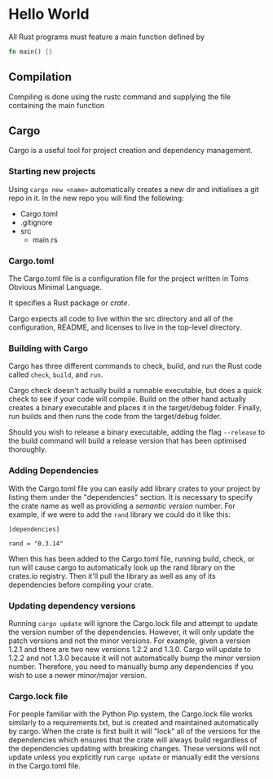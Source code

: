 # Hello World

All Rust programs must feature a main function defined by

```rust
fn main() {}
```

## Compilation

Compiling is done using the rustc command and supplying the file containing the
main function

## Cargo

Cargo is a useful tool for project creation and dependency management.

### Starting new projects

Using `cargo new <name>` automatically creates a new dir and
initialises a git repo in it. In the new repo you will find the following:

* Cargo.toml
* .gitignore
* src
    - main.rs

### Cargo.toml

The Cargo.toml file is a configuration file for the project written in Toms
Obvious Minimal Language.

It specifies a Rust package or _crate_.

Cargo expects all code to live within the src directory and all of the
configuration, README, and licenses to live in the top-level directory.

### Building with Cargo

Cargo has three different commands to check, build, and run the Rust code
called `check`, `build`, and `run`.

Cargo check doesn't actually build a runnable executable, but does a quick
check to see if your code will compile. Build on the other hand actually
creates a binary executable and places it in the target/debug folder. Finally,
run builds and then runs the code from the target/debug folder.

Should you wish to release a binary executable, adding the flag
`--release` to the build command will build a release version that
has been optimised thoroughly.

### Adding Dependencies

With the Cargo.toml file you can easily add library crates to your project by
listing them under the "dependencies" section. It is necessary to specify the
crate name as well as providing a _semantic version_ number. For example,
if we were to add the `rand` library we could do it like this:

```
[dependencies]

rand = "0.3.14"
```

When this has been added to the Cargo.toml file, running build, check, or run
will cause cargo to automatically look up the rand library on the crates.io
registry. Then it'll pull the library as well as any of its dependencies before
compiling your crate.


### Updating dependency versions

Running `cargo update` will ignore the Cargo.lock file and attempt to
update the version number of the dependencies. However, it will only update the
patch versions and not the minor versions. For example, given a version 1.2.1
and there are two new versions 1.2.2 and 1.3.0. Cargo will update to 1.2.2 and
not 1.3.0 because it will not automatically bump the minor version number.
Therefore, you need to manually bump any dependencies if you wish to use a
newer minor/major version.

### Cargo.lock file

For people familiar with the Python Pip system, the Cargo.lock file works
similarly to a requirements.txt, but is created and maintained automatically by
cargo. When the crate is first built it will "lock" all of the versions for
the dependencies which ensures that the crate will always build regardless of
the dependencies updating with breaking changes. These versions will not update
unless you explicitly run `cargo update` or manually edit the
versions in the Cargo.toml file.



